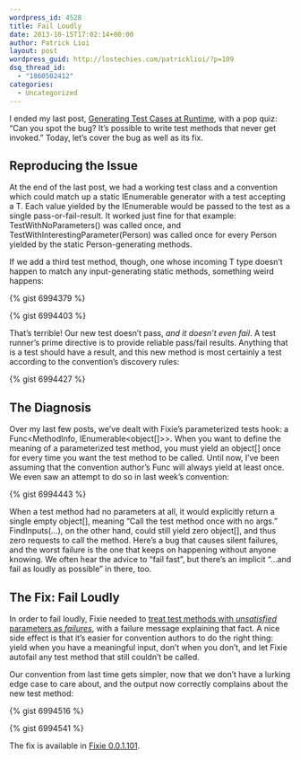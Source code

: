 ```yaml
---
wordpress_id: 4528
title: Fail Loudly
date: 2013-10-15T17:02:14+00:00
author: Patrick Lioi
layout: post
wordpress_guid: http://lostechies.com/patricklioi/?p=109
dsq_thread_id:
  - "1860502412"
categories:
  - Uncategorized
---
```

I ended my last post, [Generating Test Cases at Runtime](https://lostechies.com/patricklioi/2013/10/09/generating-test-cases-at-runtime/), with a pop quiz: &#8220;Can you spot the bug? It’s possible to write test methods that never get invoked.&#8221; Today, let&#8217;s cover the bug as well as its fix.

## Reproducing the Issue

At the end of the last post, we had a working test class and a convention which could match up a static IEnumerable<T> generator with a test accepting a T. Each value yielded by the IEnumerable<T> would be passed to the test as a single pass-or-fail-result. It worked just fine for that example: TestWithNoParameters() was called once, and TestWithInterestingParameter(Person) was called once for every Person yielded by the static Person-generating methods.

If we add a third test method, though, one whose incoming T type doesn&#8217;t happen to match any input-generating static methods, something weird happens:

{% gist 6994379 %}

{% gist 6994403 %}

That&#8217;s terrible! Our new test doesn&#8217;t pass, _and it doesn&#8217;t even fail_. A test runner&#8217;s prime directive is to provide reliable pass/fail results. Anything that is a test should have a result, and this new method is most certainly a test according to the convention&#8217;s discovery rules:

{% gist 6994427 %}

## The Diagnosis

Over my last few posts, we&#8217;ve dealt with Fixie&#8217;s parameterized tests hook: a Func<MethodInfo, IEnumerable<object[]>>. When you want to define the meaning of a parameterized test method, you must yield an object[] once for every time you want the test method to be called. Until now, I&#8217;ve been assuming that the convention author&#8217;s Func will always yield at least once. We even saw an attempt to do so in last week&#8217;s convention:

{% gist 6994443 %}

When a test method had no parameters at all, it would explicitly return a single empty object[], meaning &#8220;Call the test method once with no args.&#8221; FindInputs(&#8230;), on the other hand, could still yield zero object[], and thus zero requests to call the method. Here&#8217;s a bug that causes silent failures, and the worst failure is the one that keeps on happening without anyone knowing. We often hear the advice to &#8220;fail fast&#8221;, but there&#8217;s an implicit &#8220;&#8230;and fail as loudly as possible&#8221; in there, too.

## The Fix: Fail Loudly

In order to fail loudly, Fixie needed to [treat test methods with _unsatisfied_ parameters as _failures_](https://github.com/plioi/fixie/commit/006f3a74e0f47222e1e44b8f192d44d70172a788), with a failure message explaining that fact. A nice side effect is that it&#8217;s easier for convention authors to do the right thing: yield when you have a meaningful input, don&#8217;t when you don&#8217;t, and let Fixie autofail any test method that still couldn&#8217;t be called.

Our convention from last time gets simpler, now that we don&#8217;t have a lurking edge case to care about, and the output now correctly complains about the new test method:

{% gist 6994516 %}

{% gist 6994541 %}

The fix is available in [Fixie 0.0.1.101](http://www.nuget.org/packages/Fixie/0.0.1.101).